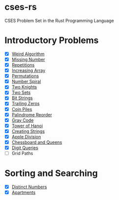 # cses-rs
CSES Problem Set in the Rust Programming Language

# Introductory Problems
- [x] [Weird Algorithm](https://github.com/goldenbergg/cses-rs/blob/master/src/intro_probs/weird_algo.rs)
- [x] [Missing Number](https://github.com/goldenbergg/cses-rs/blob/master/src/intro_probs/ms_num.rs)
- [x] [Repetitions](https://github.com/goldenbergg/cses-rs/blob/master/src/intro_probs/repetitions.rs)
- [x] [Increasing Array](https://github.com/goldenbergg/cses-rs/blob/master/src/intro_probs/incr_arr.rs)
- [x] [Permutations](https://github.com/goldenbergg/cses-rs/blob/master/src/intro_probs/perms.rs)
- [x] [Number Spiral](https://github.com/goldenbergg/cses-rs/blob/master/src/intro_probs/num_spiral.rs)
- [x] [Two Knights](https://github.com/goldenbergg/cses-rs/blob/master/src/intro_probs/two_knights.rs)
- [x] [Two Sets](https://github.com/goldenbergg/cses-rs/blob/master/src/intro_probs/two_sets.rs)
- [x] [Bit Strings](https://github.com/goldenbergg/cses-rs/blob/master/src/intro_probs/bit_strs.rs)
- [x] [Trailing Zeros](https://github.com/goldenbergg/cses-rs/blob/master/src/intro_probs/trailing_zeros.rs)
- [x] [Coin Piles](https://github.com/goldenbergg/cses-rs/blob/master/src/intro_probs/coin_piles.rs)
- [x] [Palindrome Reorder](https://github.com/goldenbergg/cses-rs/blob/master/src/intro_probs/pal_ro.rs)
- [x] [Gray Code](https://github.com/goldenbergg/cses-rs/blob/master/src/intro_probs/gray_code.rs)
- [x] [Tower of Hanoi](https://github.com/goldenbergg/cses-rs/blob/master/src/intro_probs/toh.rs)
- [x] [Creating Strings](https://github.com/goldenbergg/cses-rs/blob/master/src/intro_probs/creating_strs.rs)
- [x] [Apple Division](https://github.com/goldenbergg/cses-rs/blob/master/src/intro_probs/apple_div.rs)
- [x] [Chessboard and Queens](https://github.com/goldenbergg/cses-rs/blob/master/src/intro_probs/chessbrd_qns.rs)
- [x] [Digit Queries](https://github.com/goldenbergg/cses-rs/blob/master/src/intro_probs/digit_qrys.rs)
- [ ] Grid Paths

# Sorting and Searching
- [x] [Distinct Numbers](https://github.com/goldenbergg/cses-rs/blob/master/src/sorting_and_searching/distinct_nums.rs)
- [x] [Apartments](https://github.com/goldenbergg/cses-rs/blob/master/src/sorting_and_searching/apts.rs)